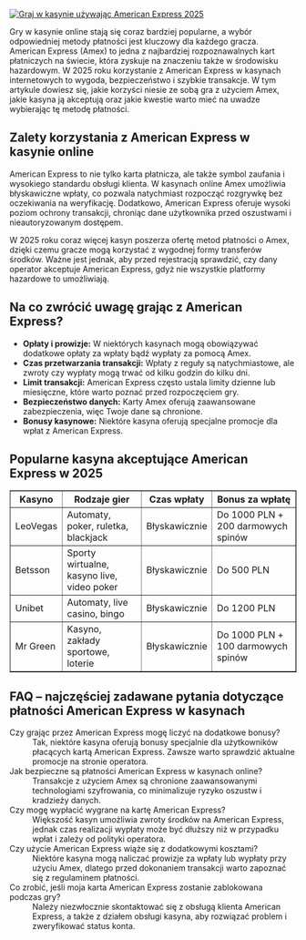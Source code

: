 [![Graj w kasynie używając American Express 2025](https://123-caf.pages.dev/gitsignup.png)](https://vrmoo.ru/Bt82HjjY)

<div>   <p>Gry w kasynie online stają się coraz bardziej popularne, a wybór odpowiedniej metody płatności jest kluczowy dla każdego gracza. American Express (Amex) to jedna z najbardziej rozpoznawalnych kart płatniczych na świecie, która zyskuje na znaczeniu także w środowisku hazardowym. W 2025 roku korzystanie z American Express w kasynach internetowych to wygoda, bezpieczeństwo i szybkie transakcje. W tym artykule dowiesz się, jakie korzyści niesie ze sobą gra z użyciem Amex, jakie kasyna ją akceptują oraz jakie kwestie warto mieć na uwadze wybierając tę metodę płatności.</p>      <h2>Zalety korzystania z American Express w kasynie online</h2>   <p>American Express to nie tylko karta płatnicza, ale także symbol zaufania i wysokiego standardu obsługi klienta. W kasynach online Amex umożliwia błyskawiczne wpłaty, co pozwala natychmiast rozpocząć rozgrywkę bez oczekiwania na weryfikację. Dodatkowo, American Express oferuje wysoki poziom ochrony transakcji, chroniąc dane użytkownika przed oszustwami i nieautoryzowanym dostępem.</p>   <p>W 2025 roku coraz więcej kasyn poszerza ofertę metod płatności o Amex, dzięki czemu gracze mogą korzystać z wygodnej formy transferów środków. Ważne jest jednak, aby przed rejestracją sprawdzić, czy dany operator akceptuje American Express, gdyż nie wszystkie platformy hazardowe to umożliwiają.</p>      <h2>Na co zwrócić uwagę grając z American Express?</h2>   <ul>     <li><strong>Opłaty i prowizje:</strong> W niektórych kasynach mogą obowiązywać dodatkowe opłaty za wpłaty bądź wypłaty za pomocą Amex.</li>     <li><strong>Czas przetwarzania transakcji:</strong> Wpłaty z reguły są natychmiastowe, ale zwroty czy wypłaty mogą trwać od kilku godzin do kilku dni.</li>     <li><strong>Limit transakcji:</strong> American Express często ustala limity dzienne lub miesięczne, które warto poznać przed rozpoczęciem gry.</li>     <li><strong>Bezpieczeństwo danych:</strong> Karty Amex oferują zaawansowane zabezpieczenia, więc Twoje dane są chronione.</li>     <li><strong>Bonusy kasynowe:</strong> Niektóre kasyna oferują specjalne promocje dla wpłat z American Express.</li>   </ul>      <h2>Popularne kasyna akceptujące American Express w 2025</h2>   <table border="1" cellpadding="6" cellspacing="0">     <thead>       <tr>         <th>Kasyno</th>         <th>Rodzaje gier</th>         <th>Czas wpłaty</th>         <th>Bonus za wpłatę</th>       </tr>     </thead>     <tbody>       <tr>         <td>LeoVegas</td>         <td>Automaty, poker, ruletka, blackjack</td>         <td>Błyskawicznie</td>         <td>Do 1000 PLN + 200 darmowych spinów</td>       </tr>       <tr>         <td>Betsson</td>         <td>Sporty wirtualne, kasyno live, video poker</td>         <td>Błyskawicznie</td>         <td>Do 500 PLN</td>       </tr>       <tr>         <td>Unibet</td>         <td>Automaty, live casino, bingo</td>         <td>Błyskawicznie</td>         <td>Do 1200 PLN</td>       </tr>       <tr>         <td>Mr Green</td>         <td>Kasyno, zakłady sportowe, loterie</td>         <td>Błyskawicznie</td>         <td>Do 1000 PLN + 100 darmowych spinów</td>       </tr>     </tbody>   </table>      <h2>FAQ – najczęściej zadawane pytania dotyczące płatności American Express w kasynach</h2>   <dl>     <dt>Czy grając przez American Express mogę liczyć na dodatkowe bonusy?</dt>     <dd>Tak, niektóre kasyna oferują bonusy specjalnie dla użytkowników płacących kartą American Express. Zawsze warto sprawdzić aktualne promocje na stronie operatora.</dd>          <dt>Jak bezpieczne są płatności American Express w kasynach online?</dt>     <dd>Transakcje z użyciem Amex są chronione zaawansowanymi technologiami szyfrowania, co minimalizuje ryzyko oszustw i kradzieży danych.</dd>          <dt>Czy mogę wypłacić wygrane na kartę American Express?</dt>     <dd>Większość kasyn umożliwia zwroty środków na American Express, jednak czas realizacji wypłaty może być dłuższy niż w przypadku wpłat i zależy od polityki operatora.</dd>          <dt>Czy użycie American Express wiąże się z dodatkowymi kosztami?</dt>     <dd>Niektóre kasyna mogą naliczać prowizje za wpłaty lub wypłaty przy użyciu Amex, dlatego przed dokonaniem transakcji warto zapoznać się z regulaminem płatności.</dd>          <dt>Co zrobić, jeśli moja karta American Express zostanie zablokowana podczas gry?</dt>     <dd>Należy niezwłocznie skontaktować się z obsługą klienta American Express, a także z działem obsługi kasyna, aby rozwiązać problem i zweryfikować status konta.</dd>   </dl> </div>